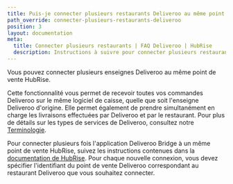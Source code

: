 ```yaml
---
title: Puis-je connecter plusieurs restaurants Deliveroo au même point de vente HubRise ?
path_override: connecter-plusieurs-restaurants-deliveroo
position: 3
layout: documentation
meta:
  title: Connecter plusieurs restaurants | FAQ Deliveroo | HubRise
  description: Instructions à suivre pour connecter plusieurs restaurants Deliveroo sur le même point de vente HubRise. Recevoir toutes les commandes sur la même caisse.
---
```


Vous pouvez connecter plusieurs enseignes Deliveroo au même point de vente HubRise.

Cette fonctionnalité vous permet de recevoir toutes vos commandes Deliveroo sur le même logiciel de caisse, quelle que soit l'enseigne Deliveroo d'origine. Elle permet également de prendre simultanément en charge les livraisons effectuées par Deliveroo et par le restaurant. Pour plus de détails sur les types de services de Deliveroo, consultez notre [Terminologie](/apps/deliveroo/terminology#service-types).

Pour connecter plusieurs fois l'application Deliveroo Bridge à un même point de vente HubRise, suivez les instructions contenues dans la [documentation de HubRise](/docs/faqs/connect-multiple-instances-same-app). Pour chaque nouvelle connexion, vous devez spécifier l'identifiant du point de vente Deliveroo correspondant au restaurant Deliveroo que vous souhaitez connecter.
